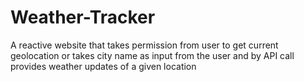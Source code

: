 # Weather-Tracker
A reactive website that takes permission from user to get current geolocation or takes city name as input from the user and by API call provides weather updates of a given location
